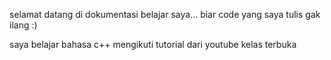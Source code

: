 selamat datang di dokumentasi belajar saya... biar code yang saya tulis gak ilang :)

saya belajar bahasa c++ mengikuti tutorial dari youtube kelas terbuka

